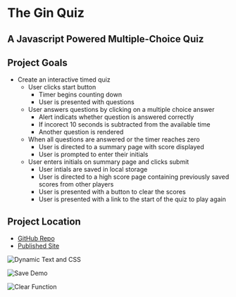# The Gin Quiz
## A Javascript Powered Multiple-Choice Quiz

## Project Goals

* Create an interactive timed quiz
    * User clicks start button
        * Timer begins counting down
        * User is presented with questions
    * User answers questions by clicking on a multiple choice answer
        * Alert indicats whether question is answered correctly
        * If incorect 10 seconds is subtracted from the available time
        * Another question is rendered
    * When all questions are answered or the timer reaches zero
        * User is directed to a summary page with score displayed
        * User is prompted to enter their initials
    * User enters initials on summary page and clicks submit
        * User intials are saved in local storage
        * User is directed to a high score page containing previously saved scores from other players
        * User is presented with a button to clear the scores
        * User is presented with a link to the start of the quiz to play again

## Project Location

* [GitHub Repo](https://github.com/Gavin867/the-gin-quiz)
* [Published Site](https://gavin867.github.io/the-gin-quiz/)

![Dynamic Text and CSS](https://github.com/Gavin867/the-gin-quiz/blob/main/Assets/Readme-Images/Dynamic%20CSS.gif)

<!-- 
## Lessons Learned

#### Lesson

* Stuff -->

![Save Demo](https://github.com/Gavin867/the-gin-quiz/blob/main/Assets/Readme-Images/Save%20Demo.gif)

<!-- #### Lesson

* Stuff  -->

![Clear Function](https://github.com/Gavin867/the-gin-quiz/blob/main/Assets/Readme-Images/Clear%20Function.gif)

<!-- #### Lesson

* Stuff -->
<!-- 
![Examples]() -->

<!-- ## Parting Thoughts

Stuff and things -->
